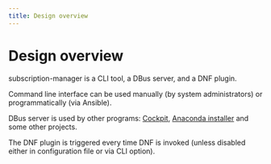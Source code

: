 ```yaml
---
title: Design overview
---
```


# Design overview

subscription-manager is a CLI tool, a DBus server, and a DNF plugin.

Command line interface can be used manually (by system administrators) or programmatically (via Ansible).

DBus server is used by other programs: [Cockpit](https://cockpit-project.org/), [Anaconda installer](https://anaconda-installer.readthedocs.io/en/latest/) and some other projects.

The DNF plugin is triggered every time DNF is invoked (unless disabled either in configuration file or via CLI option).
